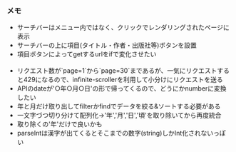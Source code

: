 ### メモ
<ul>
  <li>サーチバーはメニュー内ではなく、クリックでレンダリングされたページに表示</li>
  <li>サーチバーの上に項目(タイトル・作者・出版社等)ボタンを設置</li>
  <li>項目ボタンによってgetするurlをifで変化させたい</li>
  </br>
  <li>リクエスト数が`page=1`から`page=30`まであるが、一気にリクエストすると429になるので、infinite-scrollerを利用して小分けにリクエストを送る</li>
  <li>APIのdateが'○年○月○日'の形で帰ってくるので、どうにかnumberに変換したい</li>
  <li>年と月だけ取り出してfilterかfindでデータを絞る&ソートする必要がある</li>
  <li>一文字づつ切り分けて配列化→'年','月','日','頃'を取り除いてから再度統合</li>
  <li>取り除くの'年'だけで良いかも</li>
  <li>parseIntは漢字が出てくるとそこまでの数字(string)しかInt化されないっぽい</li>
</ul>
